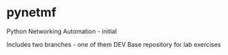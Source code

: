 # pynetmf
Python Networking Automation - initial

Includes two branches - one of them DEV
Base repository for lab exercises
